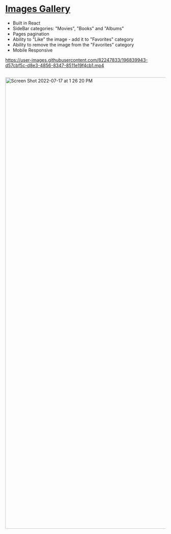# [Images Gallery](https://frontendella.github.io/gallery/)  
   
* Built in React     
* SideBar categories: "Movies", "Books" and "Albums"
* Pages pagination
* Ability to "Like" the image - add it to "Favorites" category
* Ability to remove the image from the "Favorites" category
* Mobile Responsive

https://user-images.githubusercontent.com/82247833/196839943-d57cbf5c-d8e3-4856-8347-8511e19f4cb1.mp4

        

## 
[<img width="1416" alt="Screen Shot 2022-07-17 at 1 26 20 PM" src="https://user-images.githubusercontent.com/82247833/179423683-a8b6894c-603f-4818-adde-3090e7ab5175.png">](https://frontendella.github.io/gallery/) 
 
    
